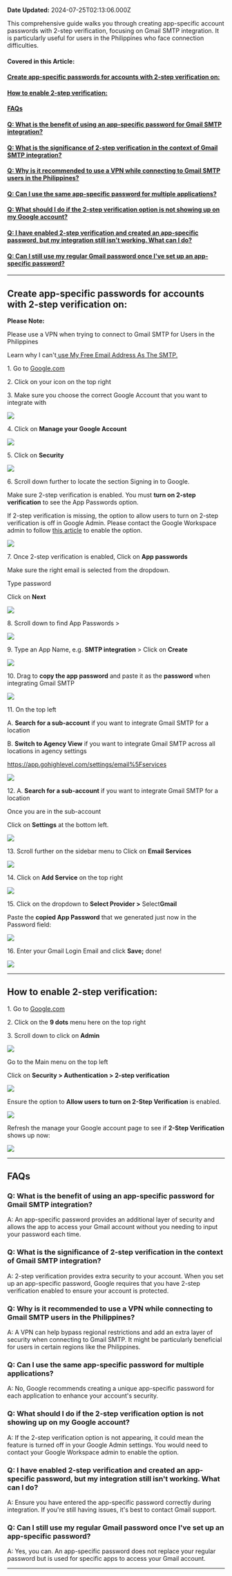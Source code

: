 **Date Updated:** 2024-07-25T02:13:06.000Z

This comprehensive guide walks you through creating app-specific account passwords with 2-step verification, focusing on Gmail SMTP integration. It is particularly useful for users in the Philippines who face connection difficulties.
  
  
#### **Covered in this Article:**

#### [Create app-specific passwords for accounts with 2-step verification on:](#Create-app-specific-passwords-for-accounts-with-2-step-verification-on%3A)

#### [How to enable 2-step verification:](#How-to-enable-2-step-verification%3A)

####   
[**FAQs**](#FAQs)

#### [Q: What is the benefit of using an app-specific password for Gmail SMTP integration?](#Q%3A-What-is-the-benefit-of-using-an-app-specific-password-for-Gmail-SMTP-integration?)

#### [Q: What is the significance of 2-step verification in the context of Gmail SMTP integration?](#Q%3A-What-is-the-significance-of-2-step-verification-in-the-context-of-Gmail-SMTP-integration?)

#### [Q: Why is it recommended to use a VPN while connecting to Gmail SMTP users in the Philippines?](#Q%3A-Why-is-it-recommended-to-use-a-VPN-while-connecting-to-Gmail-SMTP-users-in-the-Philippines?)

#### [Q: Can I use the same app-specific password for multiple applications?](#Q%3A-Can-I-use-the-same-app-specific-password-for-multiple-applications?)

#### [Q: What should I do if the 2-step verification option is not showing up on my Google account?](#Q%3A-What-should-I-do-if-the-2-step-verification-option-is-not-showing-up-on-my-Google-account?)

#### [Q: I have enabled 2-step verification and created an app-specific password, but my integration still isn't working. What can I do?](#Q%3A-I-have-enabled-2-step-verification-and-created-an-app-specific-password,-but-my-integration-still-isn't-working.-What-can-I-do?)

#### [Q: Can I still use my regular Gmail password once I've set up an app-specific password?](#Q%3A-Can-I-still-use-my-regular-Gmail-password-once-I've-set-up-an-app-specific-password?)

  
---

## **Create app-specific passwords for accounts with 2-step verification on:**
  
  
**Please Note:**

Please use a VPN when trying to connect to Gmail SMTP for Users in the Philippines

  
Learn why I can't[ use My Free Email Address As The SMTP.](https://help.gohighlevel.com/en/support/solutions/articles/48001063376)
  
  
1\. Go to [Google.com](https://www.google.com/)

2\. Click on your icon on the top right

3\. Make sure you choose the correct Google Account that you want to integrate with
  
  
![](https://s3.amazonaws.com/cdn.freshdesk.com/data/helpdesk/attachments/production/155029833278/original/cBhUzmY3La5GZZwXvM3OMG8vqD9WTqPbmg.jpg?1721852088)

  
4\. Click on **Manage your Google Account**

  
![](https://s3.amazonaws.com/cdn.freshdesk.com/data/helpdesk/attachments/production/155029833321/original/LjrfYH8Kd5YruR33CxYenH5LMyQ19mVIyg.jpg?1721852173)
  
  
5\. Click on **Security**

![](https://s3.amazonaws.com/cdn.freshdesk.com/data/helpdesk/attachments/production/155029833331/original/MohhWMeCisTVcfoPi_ck-e3pkOt4f9LWXg.jpg?1721852215)
  
  
6\. Scroll down further to locate the section Signing in to Google.

  
Make sure 2-step verification is enabled. You must **turn on 2-step verification** to see the App Passwords option.

  
If 2-step verification is missing, the option to allow users to turn on 2-step verification is off in Google Admin. Please contact the Google Workspace admin to follow [this article](https://support.google.com/a/answer/9176657?hl=en#zippy=%2Callow-users-to-turn-on--step-verification) to enable the option.  
  
![](https://s3.amazonaws.com/cdn.freshdesk.com/data/helpdesk/attachments/production/155029833345/original/dgjp8iRg7ROhI3zCpydanj95cNEOA3_8qQ.jpg?1721852257)
  
  
7\. Once 2-step verification is enabled, Click on **App passwords**

Make sure the right email is selected from the dropdown.

Type password

Click on **Next**

![](https://s3.amazonaws.com/cdn.freshdesk.com/data/helpdesk/attachments/production/155029833353/original/Yuqm2m5Z6l9okF-x_K2Bi0-T6bHUlxBq8g.jpg?1721852300)

  
8\. Scroll down to find App Passwords > 

![](https://s3.amazonaws.com/cdn.freshdesk.com/data/helpdesk/attachments/production/155029833359/original/wmjlCrW8apM5BKayQDx-EgTl5wYzp8OTJg.jpg?1721852346)
  
  
9\. Type an App Name, e.g. **SMTP integration** \> Click on **Create**

![](https://s3.amazonaws.com/cdn.freshdesk.com/data/helpdesk/attachments/production/155029833368/original/QWcTs6VuvnHMzOrDn9JKneopb6sDd0_Apw.jpg?1721852383)
  
  
10\. Drag to **copy the app password** and paste it as the **password** when integrating Gmail SMTP

  
![](https://s3.amazonaws.com/cdn.freshdesk.com/data/helpdesk/attachments/production/155029833391/original/4wirhZnoZlKRTI5JvPnE0nHUJ_ZT6n9ygA.jpg?1721852437)
  
  
11\. On the top left

A. **Search for a sub-account** if you want to integrate Gmail SMTP for a location

B. **Switch to Agency View** if you want to integrate Gmail SMTP across all locations in agency settings

<https://app.gohighlevel.com/settings/email%5Fservices>

  
![](https://s3.amazonaws.com/cdn.freshdesk.com/data/helpdesk/attachments/production/155029833401/original/uxI0YbgNvy7V9Qn91j4PZUXMw7S87ObXTg.jpg?1721852474)
  
  
12\. A. **Search for a sub-account** if you want to integrate Gmail SMTP for a location

Once you are in the sub-account

Click on **Settings** at the bottom left.

  
![](https://s3.amazonaws.com/cdn.freshdesk.com/data/helpdesk/attachments/production/155029833415/original/8KEl6pb42BGgeghI5dIcnsqg3ZZOKYvDMg.jpg?1721852516)
  
  
13\. Scroll further on the sidebar menu to Click on **Email Services**

  
![](https://s3.amazonaws.com/cdn.freshdesk.com/data/helpdesk/attachments/production/155029833750/original/fTO5GLS_XJjVFTIibzgJlmYfwehR1E3lgA.jpg?1721853374)

  
14\. Click on **Add Service** on the top right

![](https://s3.amazonaws.com/cdn.freshdesk.com/data/helpdesk/attachments/production/155029833764/original/qSz0YHh1HVBtlSVzTecjwvGeXWDJrFhIKA.jpg?1721853416)
  
  
15\. Click on the dropdown to **Select Provider >** Select**Gmail**

Paste the **copied App Password** that we generated just now in the Password field:

![](https://s3.amazonaws.com/cdn.freshdesk.com/data/helpdesk/attachments/production/155029833789/original/rXR7TCEAoXCVlnZBRBskg_NMfbs6Ne9_RA.jpg?1721853459)
  
  
16\. Enter your Gmail Login Email and click **Save;** done!

  
![](https://s3.amazonaws.com/cdn.freshdesk.com/data/helpdesk/attachments/production/155029833797/original/4C2NbT4Wk2TSRkrXEMthNWGS7A7hQSdVuQ.jpg?1721853495)

  
---

## **How to enable 2-step verification:**

  
1\. Go to [Google.com](https://www.google.com/)

2\. Click on the **9 dots** menu here on the top right

3\. Scroll down to click on **Admin**

![](https://s3.amazonaws.com/cdn.freshdesk.com/data/helpdesk/attachments/production/155029833832/original/4glC2LOOhpzwnyaKwaLz8BQn-jwttUqHWQ.jpg?1721853561)
  
  
Go to the Main menu on the top left

Click on **Security > Authentication > 2-step verification**

![](https://s3.amazonaws.com/cdn.freshdesk.com/data/helpdesk/attachments/production/155029833860/original/2K196ddVHhG5SWYVASTYqaXj8VtvjlGEkw.jpg?1721853601)
  
  
Ensure the option to **Allow users to turn on 2-Step Verification** is enabled.

![](https://s3.amazonaws.com/cdn.freshdesk.com/data/helpdesk/attachments/production/155029833874/original/MhT34FFFI0qCg8IxNBj57Bzqm8Ox0fjO5A.jpg?1721853652)
  
  
Refresh the manage your Google account page to see if **2-Step Verification** shows up now:

![](https://s3.amazonaws.com/cdn.freshdesk.com/data/helpdesk/attachments/production/155029833878/original/FF5DD42oyY7rGfEeIQnZ7rH5DBmxJdIjYw.jpg?1721853684)
  
  
---

## **FAQs**

### **Q: What is the benefit of using an app-specific password for Gmail SMTP integration?**

A: An app-specific password provides an additional layer of security and allows the app to access your Gmail account without you needing to input your password each time.

  
### **Q: What is the significance of 2-step verification in the context of Gmail SMTP integration?**

A: 2-step verification provides extra security to your account. When you set up an app-specific password, Google requires that you have 2-step verification enabled to ensure your account is protected.

  
### **Q: Why is it recommended to use a VPN while connecting to Gmail SMTP users in the Philippines?**

A: A VPN can help bypass regional restrictions and add an extra layer of security when connecting to Gmail SMTP. It might be particularly beneficial for users in certain regions like the Philippines.

  
### **Q: Can I use the same app-specific password for multiple applications?**

A: No, Google recommends creating a unique app-specific password for each application to enhance your account's security.

  
### **Q: What should I do if the 2-step verification option is not showing up on my Google account?**

A: If the 2-step verification option is not appearing, it could mean the feature is turned off in your Google Admin settings. You would need to contact your Google Workspace admin to enable the option.

  
### **Q: I have enabled 2-step verification and created an app-specific password, but my integration still isn't working. What can I do?**

A: Ensure you have entered the app-specific password correctly during integration. If you're still having issues, it's best to contact Gmail support.

  
### **Q: Can I still use my regular Gmail password once I've set up an app-specific password?**

A: Yes, you can. An app-specific password does not replace your regular password but is used for specific apps to access your Gmail account.

---
  
  